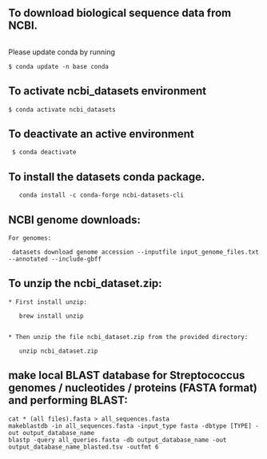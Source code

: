 ## To download biological sequence data from NCBI.

```conda create -n ncbi_datasets
```

Please update conda by running

    $ conda update -n base conda


## To activate ncbi_datasets environment

    $ conda activate ncbi_datasets

## To deactivate an active environment

     $ conda deactivate

## To install the datasets conda package.

```
   conda install -c conda-forge ncbi-datasets-cli
```

## NCBI genome downloads:

```
For genomes:

 datasets download genome accession --inputfile input_genome_files.txt --annotated --include-gbff
```

## To unzip the ncbi_dataset.zip:

```
* First install unzip:

   brew install unzip


* Then unzip the file ncbi_dataset.zip from the provided directory:

   unzip ncbi_dataset.zip
```
## make local BLAST database for Streptococcus genomes / nucleotides / proteins (FASTA format) and performing BLAST:

```
cat * (all files).fasta > all_sequences.fasta
makeblastdb -in all_sequences.fasta -input_type fasta -dbtype [TYPE] -out output_database_name
blastp -query all_queries.fasta -db output_database_name -out output_database_name_blasted.tsv -outfmt 6
```
  
                             
